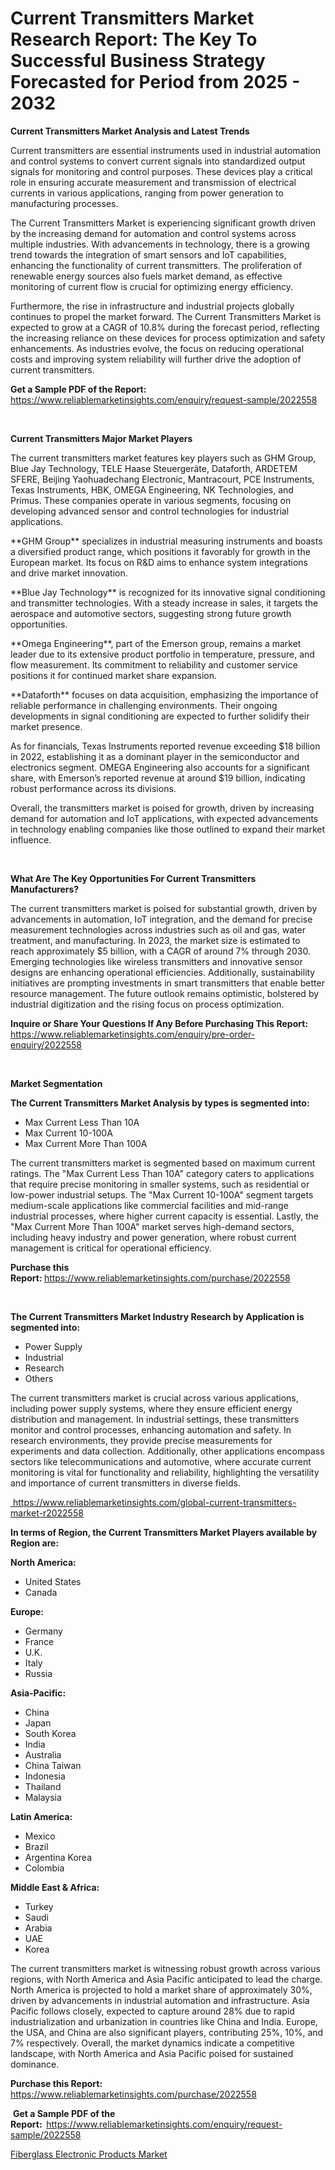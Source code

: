 <p><h1>Current Transmitters Market Research Report: The Key To Successful Business Strategy Forecasted for Period from 2025 - 2032</h1></p><p><strong>Current Transmitters Market Analysis and Latest Trends</strong></p>
<p><p>Current transmitters are essential instruments used in industrial automation and control systems to convert current signals into standardized output signals for monitoring and control purposes. These devices play a critical role in ensuring accurate measurement and transmission of electrical currents in various applications, ranging from power generation to manufacturing processes.</p><p>The Current Transmitters Market is experiencing significant growth driven by the increasing demand for automation and control systems across multiple industries. With advancements in technology, there is a growing trend towards the integration of smart sensors and IoT capabilities, enhancing the functionality of current transmitters. The proliferation of renewable energy sources also fuels market demand, as effective monitoring of current flow is crucial for optimizing energy efficiency.</p><p>Furthermore, the rise in infrastructure and industrial projects globally continues to propel the market forward. The Current Transmitters Market is expected to grow at a CAGR of 10.8% during the forecast period, reflecting the increasing reliance on these devices for process optimization and safety enhancements. As industries evolve, the focus on reducing operational costs and improving system reliability will further drive the adoption of current transmitters.</p></p>
<p><strong>Get a Sample PDF of the Report:&nbsp;</strong> <a href="https://www.reliablemarketinsights.com/enquiry/request-sample/2022558?utm_campaign=2756&utm_medium=2&utm_source=Github&utm_content=ia&utm_term=29032025&utm_id=current-transmitters">https://www.reliablemarketinsights.com/enquiry/request-sample/2022558</a></p>
<p>&nbsp;</p>
<p><strong>Current Transmitters Major Market Players</strong></p>
<p><p>The current transmitters market features key players such as GHM Group, Blue Jay Technology, TELE Haase Steuergeräte, Dataforth, ARDETEM SFERE, Beijing Yaohuadechang Electronic, Mantracourt, PCE Instruments, Texas Instruments, HBK, OMEGA Engineering, NK Technologies, and Primus. These companies operate in various segments, focusing on developing advanced sensor and control technologies for industrial applications.</p><p>**GHM Group** specializes in industrial measuring instruments and boasts a diversified product range, which positions it favorably for growth in the European market. Its focus on R&D aims to enhance system integrations and drive market innovation.</p><p>**Blue Jay Technology** is recognized for its innovative signal conditioning and transmitter technologies. With a steady increase in sales, it targets the aerospace and automotive sectors, suggesting strong future growth opportunities.</p><p>**Omega Engineering**, part of the Emerson group, remains a market leader due to its extensive product portfolio in temperature, pressure, and flow measurement. Its commitment to reliability and customer service positions it for continued market share expansion.</p><p>**Dataforth** focuses on data acquisition, emphasizing the importance of reliable performance in challenging environments. Their ongoing developments in signal conditioning are expected to further solidify their market presence.</p><p>As for financials, Texas Instruments reported revenue exceeding $18 billion in 2022, establishing it as a dominant player in the semiconductor and electronics segment. OMEGA Engineering also accounts for a significant share, with Emerson’s reported revenue at around $19 billion, indicating robust performance across its divisions.</p><p>Overall, the transmitters market is poised for growth, driven by increasing demand for automation and IoT applications, with expected advancements in technology enabling companies like those outlined to expand their market influence.</p></p>
<p>&nbsp;</p>
<p><strong>What Are The Key Opportunities For Current Transmitters Manufacturers?</strong></p>
<p><p>The current transmitters market is poised for substantial growth, driven by advancements in automation, IoT integration, and the demand for precise measurement technologies across industries such as oil and gas, water treatment, and manufacturing. In 2023, the market size is estimated to reach approximately $5 billion, with a CAGR of around 7% through 2030. Emerging technologies like wireless transmitters and innovative sensor designs are enhancing operational efficiencies. Additionally, sustainability initiatives are prompting investments in smart transmitters that enable better resource management. The future outlook remains optimistic, bolstered by industrial digitization and the rising focus on process optimization.</p></p>
<p><strong>Inquire or Share Your Questions If Any Before Purchasing This Report:</strong> <a href="https://www.reliablemarketinsights.com/enquiry/pre-order-enquiry/2022558?utm_campaign=2756&utm_medium=2&utm_source=Github&utm_content=ia&utm_term=29032025&utm_id=current-transmitters">https://www.reliablemarketinsights.com/enquiry/pre-order-enquiry/2022558</a></p>
<p>&nbsp;</p>
<p><strong>Market Segmentation</strong></p>
<p><strong>The Current Transmitters Market Analysis by types is segmented into:</strong></p>
<p><ul><li>Max Current Less Than 10A</li><li>Max Current 10-100A</li><li>Max Current More Than 100A</li></ul></p>
<p><p>The current transmitters market is segmented based on maximum current ratings. The "Max Current Less Than 10A" category caters to applications that require precise monitoring in smaller systems, such as residential or low-power industrial setups. The "Max Current 10-100A" segment targets medium-scale applications like commercial facilities and mid-range industrial processes, where higher current capacity is essential. Lastly, the "Max Current More Than 100A" market serves high-demand sectors, including heavy industry and power generation, where robust current management is critical for operational efficiency.</p></p>
<p><strong>Purchase this Report:&nbsp;</strong><a href="https://www.reliablemarketinsights.com/purchase/2022558?utm_campaign=2756&utm_medium=2&utm_source=Github&utm_content=ia&utm_term=29032025&utm_id=current-transmitters">https://www.reliablemarketinsights.com/purchase/2022558</a></p>
<p>&nbsp;</p>
<p><strong>The Current Transmitters Market Industry Research by Application is segmented into:</strong></p>
<p><ul><li>Power Supply</li><li>Industrial</li><li>Research</li><li>Others</li></ul></p>
<p><p>The current transmitters market is crucial across various applications, including power supply systems, where they ensure efficient energy distribution and management. In industrial settings, these transmitters monitor and control processes, enhancing automation and safety. In research environments, they provide precise measurements for experiments and data collection. Additionally, other applications encompass sectors like telecommunications and automotive, where accurate current monitoring is vital for functionality and reliability, highlighting the versatility and importance of current transmitters in diverse fields.</p></p>
<p><a href="https://www.reliablemarketinsights.com/global-current-transmitters-market-r2022558?utm_campaign=2756&utm_medium=2&utm_source=Github&utm_content=ia&utm_term=29032025&utm_id=current-transmitters">&nbsp;https://www.reliablemarketinsights.com/global-current-transmitters-market-r2022558</a></p>
<p><strong>In terms of Region, the Current Transmitters Market Players available by Region are:</strong></p>
<p>
    <p> <strong> North America: </strong>
        <ul>
            <li>United States</li>
            <li>Canada</li>
        </ul>
        </p> 
    <p> <strong> Europe: </strong>
        <ul>
            <li>Germany</li>
            <li>France</li>
            <li>U.K.</li>
            <li>Italy</li>
            <li>Russia</li>
        </ul>
        </p> 
    <p> <strong> Asia-Pacific: </strong>
        <ul>
            <li>China</li>
            <li>Japan</li>
            <li>South Korea</li>
            <li>India</li>
            <li>Australia</li>
            <li>China Taiwan</li>
            <li>Indonesia</li>
            <li>Thailand</li>
            <li>Malaysia</li>
        </ul>
        </p> 
    <p> <strong> Latin America: </strong>
        <ul>
            <li>Mexico</li>
            <li>Brazil</li>
            <li>Argentina Korea</li>
            <li>Colombia</li>
        </ul>
        </p> 
    <p> <strong> Middle East & Africa: </strong>
        <ul>
            <li>Turkey</li>
            <li>Saudi</li>
            <li>Arabia</li>
            <li>UAE</li>
            <li>Korea</li>
        </ul>
    </p>
    </p>
<p><p>The current transmitters market is witnessing robust growth across various regions, with North America and Asia Pacific anticipated to lead the charge. North America is projected to hold a market share of approximately 30%, driven by advancements in industrial automation and infrastructure. Asia Pacific follows closely, expected to capture around 28% due to rapid industrialization and urbanization in countries like China and India. Europe, the USA, and China are also significant players, contributing 25%, 10%, and 7% respectively. Overall, the market dynamics indicate a competitive landscape, with North America and Asia Pacific poised for sustained dominance.</p></p>
<p><strong>Purchase this Report: </strong><a href="https://www.reliablemarketinsights.com/purchase/2022558?utm_campaign=2756&utm_medium=2&utm_source=Github&utm_content=ia&utm_term=29032025&utm_id=current-transmitters">https://www.reliablemarketinsights.com/purchase/2022558</a></p>
<p>&nbsp;<strong>Get a Sample PDF of the Report:&nbsp;&nbsp;</strong><a href="https://www.reliablemarketinsights.com/enquiry/request-sample/2022558?utm_campaign=2756&utm_medium=2&utm_source=Github&utm_content=ia&utm_term=29032025&utm_id=current-transmitters">https://www.reliablemarketinsights.com/enquiry/request-sample/2022558</a></p>
<p><strong></strong></p>
<p><p><a href="https://github.com/lindaopodray/Market-Research-Report-List-1/blob/main/fiberglass-electronic-products-market.md?utm_campaign=2756&utm_medium=2&utm_source=Github&utm_content=ia&utm_term=29032025&utm_id=current-transmitters">Fiberglass Electronic Products Market</a></p></p>